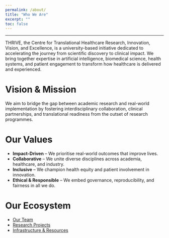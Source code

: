 ```yaml
---
permalink: /about/
title: "Who We Are"
excerpt: ""
toc: false
---
```


<style>
  .fixed-quote {
    position: fixed;
    top: 300px; /* lowered position */
    right: 50px;
    width: 380px;
    padding: 1rem;
    background-color: #f9f9f9;
    border-left: 4px solid #0072ce;
    font-style: italic;
    font-size: 0.95em;
    z-index: 1000;
  }
  .fixed-quote cite a {
    font-style: normal;
    color: #0072ce;
    text-decoration: none;
  }

  @media (max-width: 992px) {
    .fixed-quote {
      display: none;
    }
  }
</style>

<blockquote class="fixed-quote">
  <p>Our mission is to accelerate the translation of scientific discovery into clinical solutions that improve lives.</p>
  <cite><a href="https://www.uwl.ac.uk/staff/massoud-zolgharni" target="_blank">Professor Massoud Zolgharni, Director of THRIVE</a></cite>
</blockquote>

---

THRIVE, the Centre for Translational Healthcare Research, Innovation, Vision, and Excellence, is a university-based initiative dedicated to accelerating the journey from scientific discovery to clinical impact. We bring together expertise in artificial intelligence, biomedical science, health systems, and patient engagement to transform how healthcare is delivered and experienced.

# Vision & Mission
We aim to bridge the gap between academic research and real-world implementation by fostering interdisciplinary collaboration, clinical partnerships, and translational readiness from the outset of research programmes.

# Our Values
- **Impact-Driven** – We prioritise real-world outcomes that improve lives.
- **Collaborative** – We unite diverse disciplines across academia, healthcare, and industry.
- **Inclusive** – We champion health equity and patient involvement in innovation.
- **Ethical & Responsible** – We embed governance, reproducibility, and fairness in all we do.

# Our Ecosystem
- [Our Team](/people/)
- [Research Projects](/projects/)
- [Infrastructure & Resources](/infrastructure/)